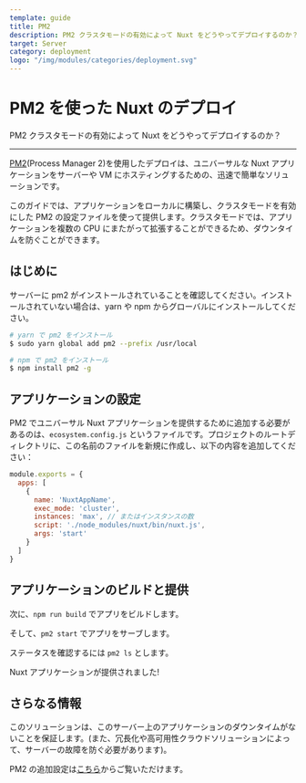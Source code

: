 ```yaml
---
template: guide
title: PM2
description: PM2 クラスタモードの有効によって Nuxt をどうやってデプロイするのか？
target: Server
category: deployment
logo: "/img/modules/categories/deployment.svg"
---
```

# PM2 を使った Nuxt のデプロイ

PM2 クラスタモードの有効によって Nuxt をどうやってデプロイするのか？

---

[PM2](https://pm2.keymetrics.io/)(Process Manager 2)を使用したデプロイは、ユニバーサルな Nuxt アプリケーションをサーバーや VM にホスティングするための、迅速で簡単なソリューションです。

このガイドでは、アプリケーションをローカルに構築し、クラスタモードを有効にした PM2 の設定ファイルを使って提供します。クラスタモードでは、アプリケーションを複数の CPU にまたがって拡張することができるため、ダウンタイムを防ぐことができます。

## はじめに

サーバーに pm2 がインストールされていることを確認してください。インストールされていない場合は、yarn や npm からグローバルにインストールしてください。

```bash
# yarn で pm2 をインストール
$ sudo yarn global add pm2 --prefix /usr/local

# npm で pm2 をインストール
$ npm install pm2 -g
```

## アプリケーションの設定

PM2 でユニバーサル Nuxt アプリケーションを提供するために追加する必要があるのは、`ecosystem.config.js` というファイルです。プロジェクトのルートディレクトリに、この名前のファイルを新規に作成し、以下の内容を追加してください：

```javascript
module.exports = {
  apps: [
    {
      name: 'NuxtAppName',
      exec_mode: 'cluster',
      instances: 'max', // またはインスタンスの数
      script: './node_modules/nuxt/bin/nuxt.js',
      args: 'start'
    }
  ]
}
```
## アプリケーションのビルドと提供

次に、`npm run build` でアプリをビルドします。

そして、`pm2 start` でアプリをサーブします。

ステータスを確認するには `pm2 ls` とします。

Nuxt アプリケーションが提供されました!

## さらなる情報

このソリューションは、このサーバー上のアプリケーションのダウンタイムがないことを保証します。(また、冗長化や高可用性クラウドソリューションによって、サーバーの故障を防ぐ必要があります)。

PM2 の追加設定は[こちら](https://pm2.keymetrics.io/docs/usage/application-declaration/#general)からご覧いただけます。
